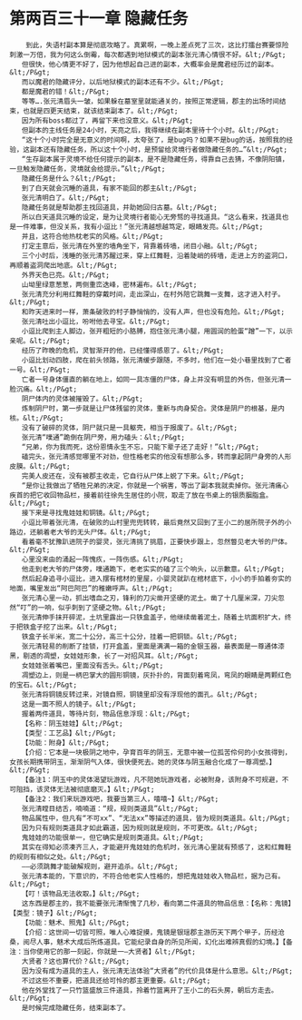 # 第两百三十一章 隐藏任务
        到此，失语村副本算是彻底攻略了。真累啊，一晚上差点死了三次，这比打擂台赛要惊险刺激一万倍，我为何这么倒霉，每次都遇到地狱模式的副本张元清心情很不好。&lt;/P&gt;
       但很快，他心情更不好了，因为他想起自己进的副本，大概率会是魔君经历过的副本。&lt;/P&gt;
       而以魔君的隐藏评分，以后地狱模式的副本还有不少。&lt;/P&gt;
       都是魔君的错！&lt;/P&gt;
       等等….张元清眉头一皱，如果躲在墓室里就能通关的，按照正常逻辑，郡主的出场时间结束，也就是四更天结束，就该结束副本了。&lt;/P&gt;
       因为所有boss都过了，再留下来也没意义。&lt;/P&gt;
       但副本的主线任务是24小时，天亮之后，我得继续在副本里待十个小时。&lt;/P&gt;
       “这十个小时完全是无意义的时间啊，太夸张了，是bug吗？如果不是bug的话，按照我的经验，这副本还有隐藏任务，所以这十个小时，是预留给灵境行者做隐藏任务的…”&lt;/P&gt;
       “生存副本属于灵境不给任何提示的副本，是不是隐藏任务，得靠自己去猜，不像阴阳镇，一旦触发隐藏任务，灵境就会给提示。”&lt;/P&gt;
       隐藏任务是什么？&lt;/P&gt;
       到了白天就会沉睡的道具，有家不能回的郡主&lt;/P&gt;
       张元清明白了。&lt;/P&gt;
       隐藏任务就是帮助郡主找回道具，并助她回归古墓。&lt;/P&gt;
       所以白天道具沉睡的设定，是为让灵境行者能心无旁骛的寻找道具。“这么看来，找道具也是一件难事，但没关系，我有小逗比！”张元清越想越笃定，眼睛发亮。&lt;/P&gt;
       并且，这符合他热枕老实的风格。&lt;/P&gt;
       打定主意后，张元清在外室的墙角坐下，背靠着砖墙，闭目小融。&lt;/P&gt;
       三个小时后，浅睡的张元清苏醒过来，穿上红舞鞋，沿着陡峭的砖墙，走进上方的盗洞口，再顺着盗洞爬出地底。&lt;/P&gt;
       外界天色已亮。&lt;/P&gt;
       山坳里绿意葱葱，两侧重峦迭峰，密林遍布。&lt;/P&gt;
       张元清充分利用红舞鞋的穿戴时间，走出深山，在村外陪它跳舞一支舞，这才进入村子。&lt;/P&gt;
       和昨天进来时一样，萧条破败的村子静悄悄的，没有人声，但也没有危险。&lt;/P&gt;
       张元清吐出小逗比，吩咐他去寻宝。&lt;/P&gt;
       小逗比爬到主人脚边，张开粗短的小胳膊，抱住张元清小腿，用圆润的脸蛋“蹭”一下，以示亲呢。&lt;/P&gt;
       经历了昨晚的危机，灵智渐开的他，已经懂得感恩了。&lt;/P&gt;
       小逗比划动四肢，爬在前头领路，张元清缓步跟随，不多时，他们在一处小巷里找到了亡者一号。&lt;/P&gt;
       亡者一号身体僵直的躺在地上，如同一具冻僵的尸体，身上并没有明显的外伤，但张元清一脸沉痛。&lt;/P&gt;
       阴尸体内的灵体被摧毁了。&lt;/P&gt;
       炼制阴尸时，第一步就是让尸体残留的灵体，重新与肉身契合。灵体是阴尸的根基，是内核。&lt;/P&gt;
       没有了破碎的灵体，阴尸就只是一具躯壳，相当于报废了。&lt;/P&gt;
       张元清“噗通”跪倒在阴尸旁，用力磕头：&lt;/P&gt;
       “兄弟，你为我而死，这份恩情永生不忘，只能下辈子还了走好！”&lt;/P&gt;
       磕完头，张元清感觉哪里不对劲，但性格老实的他没有想那么多，转而拿起阴尸身旁的人形皮膜。&lt;/P&gt;
       完美人皮还在，没有被郡主收走，它自行从尸体上蜕了下来。&lt;/P&gt;
       “是你让我做出了牺牲兄弟的决定，你就是一个祸害，等出了副本我就卖掉你。张元清痛心疾首的把它收回物品栏，接着前往徐先生居住的小院，取走了放在书桌上的银质胭脂盒。&lt;/P&gt;
       接下来是寻找鬼娃娃和铜镜。&lt;/P&gt;
       小逗比带着张元清，在破败的山村里兜兜转转，最后竟然又回到了王小二的居所院子外的小路边，还躺着老大爷的无头尸体。&lt;/P&gt;
       看着毫不犹豫趴进院子的婴灵，张元清挑了挑眉，正要快步跟上，忽然瞥见老大爷的尸体。&lt;/P&gt;
       心里没来由的涌起一阵愧疚，一阵伤感。&lt;/P&gt;
       他走到老大爷的尸体旁，噗通跪下，老老实实的磕了三个响头，以示歉意。&lt;/P&gt;
       然后起身追寻小逗比，进入摆有棺材的里屋，小婴灵就趴在棺材底下，小小的手拍着夯实的地面，嘴里发出“阿巴阿巴”的稚嫩呼声。&lt;/P&gt;
       张元清心里一动，抓出嗜血之刃，锋利的刀尖凿开坚硬的泥土。凿了十几厘米深，刀尖忽然“叮”的一响，似乎刺到了坚硬之物。&lt;/P&gt;
       张元清伸手抹开碎泥，土坑里露出一只铁盒盖子，他继续凿着泥土，随着土坑面积扩大，终于把铁盒子挖了出来。&lt;/P&gt;
       铁盒子长半米，宽二十公分，高三十公分，挂着一把铜锁。&lt;/P&gt;
       张元清轻易的削断了挂锁，打开盒盖，里面是满满一箱的金银玉器，最表面是一尊通体漆黑，剔透的凋塑，女娃娃形象，长了一对招风耳。&lt;/P&gt;
       女娃娃张着嘴巴，里面没有舌头。&lt;/P&gt;
       凋塑边上，则是一柄巴掌大的圆形铜镜，灰扑扑的，背面刻着弯凤，弯凤的眼睛是两颗红色的宝石。&lt;/P&gt;
       张元清将铜镜反转过来，对镜自照，铜镜里却没有浮现他的面孔。&lt;/P&gt;
       这是一面不照人的镜子。&lt;/P&gt;
       握着两件道具，等待片刻，物品信息浮现：&lt;/P&gt;
       【名称：阴玉娃娃】&lt;/P&gt;
       【类型：工艺品】&lt;/P&gt;
       【功能：附身】&lt;/P&gt;
       【介绍：它本是一块极阴之地中，孕育百年的阴玉，无意中被一位孤苦伶何的小女孩得到，女孩长期携带阴玉，渐渐阴气入体，很快便死去。她的灵体与阴玉融合化成了一尊凋塑。】&lt;/P&gt;
       【备注1：阴玉中的灵体渴望玩游戏，凡不陪她玩游戏者，必被附身，该附身不可规避，不可阻挡，该灵体无法被彻底磨灭。】&lt;/P&gt;
       【备注2：我们来玩游戏吧，我要当第三人，嘻嘻~】&lt;/P&gt;
       张元清瞠目结舌，喃喃道：“规，规则类道具”&lt;/P&gt;
       物品属性中，但凡有“不可xx”、“无法xx”等描述的道具，皆为规则类道具。&lt;/P&gt;
       因为只有规则类道具才如此霸道，因为规则就是规则，不可更改。&lt;/P&gt;
       鬼娃娃的功能很单一，但它确实是规则类道具。&lt;/P&gt;
       其实在得知必须凑齐三人，才能避开鬼娃娃的危机时，张元清心里就有预感了，这和红舞鞋的规则有相似之处。&lt;/P&gt;
       ——必须跳舞才能破解规则，避开追杀。&lt;/P&gt;
       张元清本能的，下意识的，不符合他老实人性格的，想把鬼娃娃收入物品栏，据为己有。&lt;/P&gt;
       【叮！该物品无法收取。】&lt;/P&gt;
       这东西是郡主的，我不能要张元清惭愧了几秒，看向第二件道具的物品信息：【名称：鬼镜】【类型：镜子】&lt;/P&gt;
       【功能：魅术、照鬼】&lt;/P&gt;
       【介绍：这世间一切皆可照，唯人心难捉摸，鬼镜是银瑶郡主游历天下两个甲子，历经沧桑，阅尽人事，魅术大成后所炼道具。它能纪录自身的所见所闻，幻化出难辨真假的幻境。】【备注：当你使用它的那一刻起，你就是一—大贤者】&lt;/P&gt;
       大贤者？这也算代价？&lt;/P&gt;
       因为没有成为道具的主人，张元清无法体验“大贤者”的代价具体是什么意思。&lt;/P&gt;
       不过这些不重要，把道具还给可怜的郡主更重要。&lt;/P&gt;
       他在外堂找了一只竹篮盛放三件道具，拎着竹篮离开了王小二的石头房，朝后方走去。&lt;/P&gt;
       是时候完成隐藏任务，结束副本了。